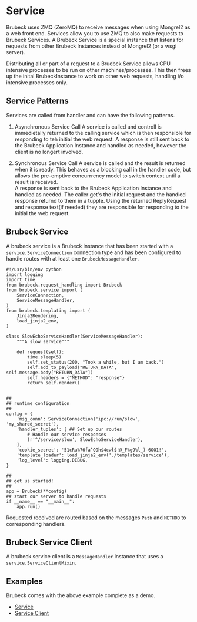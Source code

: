 # Service

Brubeck uses ZMQ (ZeroMQ) to receive messages when using Mongrel2 as a web front end. Services allow you to use ZMQ to also make requests to Brubeck Services. A Brubeck Service is a special instance that listens for requests from other Brubeck Instances instead of Mongrel2 (or a wsgi server). 

Distributing all or part of a request to a Bruebck Service allows CPU intensive processes to be run on other machines/processes. This then frees up the inital BrubeckInstance to work on other web requests, handling i/o intensive processes only.

## Service Patterns

Services are called from handler and can have the following patterns.

1.  Asynchronous Service Call
    A service is called and controll is immedietally returned to the calling service which is then responsible for responding to teh initial the web request.
    A response is still sent back to the Brubeck Application Instance and handled as needed, however the client is no longert involved. 

2.  Synchronous Service Call
    A service is called and the result is returned when it is ready. This behaves as a blocking call in the handler code, but allows the pre-emptive concurrrency model to switch context until a result is received.    
    A response is sent back to the Brubeck Application Instance and handled as needed. The caller get's the initial request and the handled response returnd to them in a tupple. 
    Using the returned ReplyRequest and response text(if needed) they are responsible for responding to the initial the web request.

## Brubeck Service

A brubeck service is a Brubeck instance that has been started with a `service.ServiceConnection` connection type and has been configured to handle routes with at least one `BrubeckMessageHandler`.

    #!/usr/bin/env python
    import logging
    import time
    from brubeck.request_handling import Brubeck
    from brubeck.service import (
        ServiceConnection,
        ServiceMessageHandler,
    )
    from brubeck.templating import (
        Jinja2Rendering,
        load_jinja2_env,
    )
    
    class SlowEchoServiceHandler(ServiceMessageHandler):
        """A slow service"""
        
        def request(self):
            time.sleep(5)
            self.set_status(200, "Took a while, but I am back.")
            self.add_to_payload("RETURN_DATA", self.message.body["RETURN_DATA"])
            self.headers = {"METHOD": "response"}
            return self.render()
    
    
    ##
    ## runtime configuration
    ##
    config = {
        'msg_conn': ServiceConnection('ipc://run/slow', 'my_shared_secret'),
        'handler_tuples': [ ## Set up our routes
            # Handle our service responses
            (r'^/service/slow', SlowEchoServiceHandler),
        ],
        'cookie_secret': '51cRa%76fa^O9h$4cwl$!@_F%g9%l_)-6OO1!',
        'template_loader': load_jinja2_env('./templates/service'),
        'log_level': logging.DEBUG,
    }
    
    ##
    ## get us started!
    ##
    app = Brubeck(**config)
    ## start our server to handle requests
    if __name__ == "__main__":
        app.run()

Requested received are routed based on the messages `Path` and `METHOD` to corresponding handlers.

## Brubeck Service Client

A brubeck service client is a `MessageHandler` instance that uses a `service.ServiceClientMixin`.

## Examples
Brubeck comes with the above example complete as a demo.

* [Service](https://github.com/sethmurphy/brubeck/blob/brubeck-service/demos/demo_service.py)
* [Service Client](https://github.com/sethmurphy/brubeck/blob/brubeck-service/demos/demo_service_client.py)

